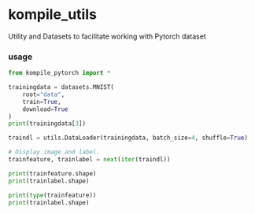 # kompile_utils
Utility and Datasets to facilitate working with Pytorch dataset


### usage

```python
from kompile_pytorch import *

trainingdata = datasets.MNIST(
    root="data",
    train=True,
    download=True
)
print(trainingdata[3])

traindl = utils.DataLoader(trainingdata, batch_size=4, shuffle=True)

# Display image and label.
trainfeature, trainlabel = next(iter(traindl))

print(trainfeature.shape)
print(trainlabel.shape)

print(type(trainfeature))
print(trainlabel.shape)
```